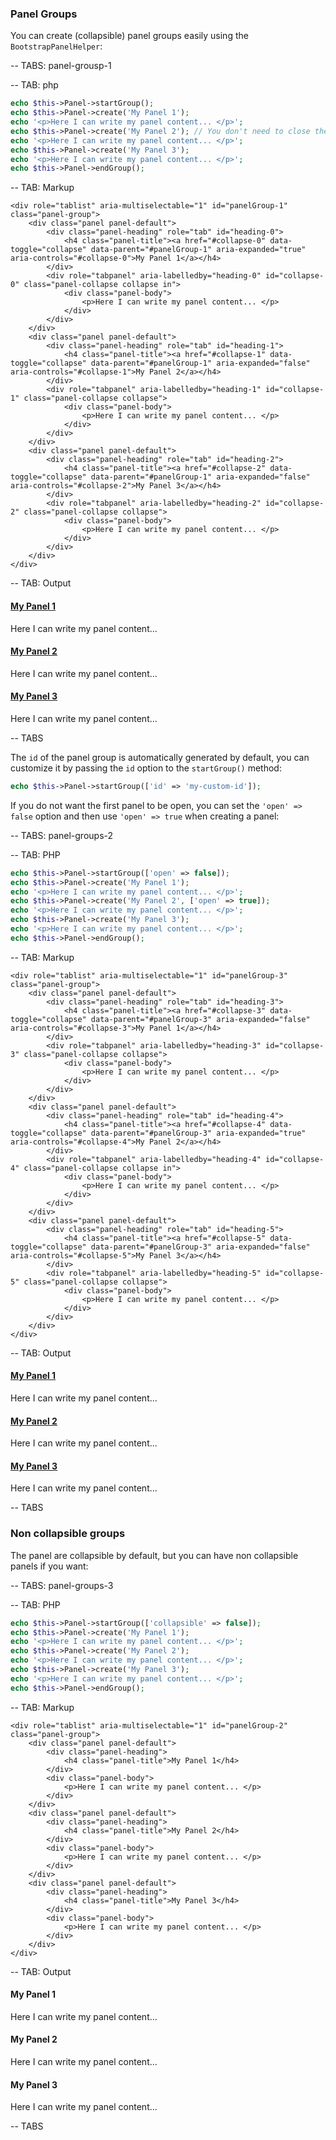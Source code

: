 ### Panel Groups

You can create (collapsible) panel groups easily using the `BootstrapPanelHelper`:

-- TABS: panel-grousp-1

-- TAB: php

```php
echo $this->Panel->startGroup();
echo $this->Panel->create('My Panel 1');
echo '<p>Here I can write my panel content... </p>';
echo $this->Panel->create('My Panel 2'); // You don't need to close the previous panel!
echo '<p>Here I can write my panel content... </p>';
echo $this->Panel->create('My Panel 3');
echo '<p>Here I can write my panel content... </p>';
echo $this->Panel->endGroup();
```


-- TAB: Markup

```markup
<div role="tablist" aria-multiselectable="1" id="panelGroup-1" class="panel-group">
    <div class="panel panel-default">
        <div class="panel-heading" role="tab" id="heading-0">
            <h4 class="panel-title"><a href="#collapse-0" data-toggle="collapse" data-parent="#panelGroup-1" aria-expanded="true" aria-controls="#collapse-0">My Panel 1</a></h4>
        </div>
        <div role="tabpanel" aria-labelledby="heading-0" id="collapse-0" class="panel-collapse collapse in">
            <div class="panel-body">
                <p>Here I can write my panel content... </p>
            </div>
        </div>
    </div>
    <div class="panel panel-default">
        <div class="panel-heading" role="tab" id="heading-1">
            <h4 class="panel-title"><a href="#collapse-1" data-toggle="collapse" data-parent="#panelGroup-1" aria-expanded="false" aria-controls="#collapse-1">My Panel 2</a></h4>
        </div>
        <div role="tabpanel" aria-labelledby="heading-1" id="collapse-1" class="panel-collapse collapse">
            <div class="panel-body">
                <p>Here I can write my panel content... </p>
            </div>
        </div>
    </div>
    <div class="panel panel-default">
        <div class="panel-heading" role="tab" id="heading-2">
            <h4 class="panel-title"><a href="#collapse-2" data-toggle="collapse" data-parent="#panelGroup-1" aria-expanded="false" aria-controls="#collapse-2">My Panel 3</a></h4>
        </div>
        <div role="tabpanel" aria-labelledby="heading-2" id="collapse-2" class="panel-collapse collapse">
            <div class="panel-body">
                <p>Here I can write my panel content... </p>
            </div>
        </div>
    </div>
</div>
```

-- TAB: Output

<div role="tablist" aria-multiselectable="1" id="panelGroup-1" class="panel-group">
    <div class="panel panel-default">
        <div class="panel-heading" role="tab" id="heading-0">
            <h4 class="panel-title"><a href="#collapse-0" data-toggle="collapse" data-parent="#panelGroup-1" aria-expanded="true" aria-controls="#collapse-0">My Panel 1</a></h4>
        </div>
        <div role="tabpanel" aria-labelledby="heading-0" id="collapse-0" class="panel-collapse collapse in">
            <div class="panel-body">
                <p>Here I can write my panel content... </p>
            </div>
        </div>
    </div>
    <div class="panel panel-default">
        <div class="panel-heading" role="tab" id="heading-1">
            <h4 class="panel-title"><a href="#collapse-1" data-toggle="collapse" data-parent="#panelGroup-1" aria-expanded="false" aria-controls="#collapse-1">My Panel 2</a></h4>
        </div>
        <div role="tabpanel" aria-labelledby="heading-1" id="collapse-1" class="panel-collapse collapse">
            <div class="panel-body">
                <p>Here I can write my panel content... </p>
            </div>
        </div>
    </div>
    <div class="panel panel-default">
        <div class="panel-heading" role="tab" id="heading-2">
            <h4 class="panel-title"><a href="#collapse-2" data-toggle="collapse" data-parent="#panelGroup-1" aria-expanded="false" aria-controls="#collapse-2">My Panel 3</a></h4>
        </div>
        <div role="tabpanel" aria-labelledby="heading-2" id="collapse-2" class="panel-collapse collapse">
            <div class="panel-body">
                <p>Here I can write my panel content... </p>
            </div>
        </div>
    </div>
</div>

-- TABS


The `id` of the panel group is automatically generated by default, you can customize it by passing the `id` option to the `startGroup()` method:

```php
echo $this->Panel->startGroup(['id' => 'my-custom-id']);
```

If you do not want the first panel to be open, you can set the `'open' => false` option and then use `'open' => true` when creating a panel:

-- TABS: panel-groups-2

-- TAB: PHP

```php
echo $this->Panel->startGroup(['open' => false]);
echo $this->Panel->create('My Panel 1');
echo '<p>Here I can write my panel content... </p>';
echo $this->Panel->create('My Panel 2', ['open' => true]);
echo '<p>Here I can write my panel content... </p>';
echo $this->Panel->create('My Panel 3');
echo '<p>Here I can write my panel content... </p>';
echo $this->Panel->endGroup();
```

-- TAB: Markup

```markup
<div role="tablist" aria-multiselectable="1" id="panelGroup-3" class="panel-group">
    <div class="panel panel-default">
        <div class="panel-heading" role="tab" id="heading-3">
            <h4 class="panel-title"><a href="#collapse-3" data-toggle="collapse" data-parent="#panelGroup-3" aria-expanded="false" aria-controls="#collapse-3">My Panel 1</a></h4>
        </div>
        <div role="tabpanel" aria-labelledby="heading-3" id="collapse-3" class="panel-collapse collapse">
            <div class="panel-body">
                <p>Here I can write my panel content... </p>
            </div>
        </div>
    </div>
    <div class="panel panel-default">
        <div class="panel-heading" role="tab" id="heading-4">
            <h4 class="panel-title"><a href="#collapse-4" data-toggle="collapse" data-parent="#panelGroup-3" aria-expanded="true" aria-controls="#collapse-4">My Panel 2</a></h4>
        </div>
        <div role="tabpanel" aria-labelledby="heading-4" id="collapse-4" class="panel-collapse collapse in">
            <div class="panel-body">
                <p>Here I can write my panel content... </p>
            </div>
        </div>
    </div>
    <div class="panel panel-default">
        <div class="panel-heading" role="tab" id="heading-5">
            <h4 class="panel-title"><a href="#collapse-5" data-toggle="collapse" data-parent="#panelGroup-3" aria-expanded="false" aria-controls="#collapse-5">My Panel 3</a></h4>
        </div>
        <div role="tabpanel" aria-labelledby="heading-5" id="collapse-5" class="panel-collapse collapse">
            <div class="panel-body">
                <p>Here I can write my panel content... </p>
            </div>
        </div>
    </div>
</div>
```

-- TAB: Output

<div role="tablist" aria-multiselectable="1" id="panelGroup-3" class="panel-group">
    <div class="panel panel-default">
        <div class="panel-heading" role="tab" id="heading-3">
            <h4 class="panel-title"><a href="#collapse-3" data-toggle="collapse" data-parent="#panelGroup-3" aria-expanded="false" aria-controls="#collapse-3">My Panel 1</a></h4>
        </div>
        <div role="tabpanel" aria-labelledby="heading-3" id="collapse-3" class="panel-collapse collapse">
            <div class="panel-body">
                <p>Here I can write my panel content... </p>
            </div>
        </div>
    </div>
    <div class="panel panel-default">
        <div class="panel-heading" role="tab" id="heading-4">
            <h4 class="panel-title"><a href="#collapse-4" data-toggle="collapse" data-parent="#panelGroup-3" aria-expanded="true" aria-controls="#collapse-4">My Panel 2</a></h4>
        </div>
        <div role="tabpanel" aria-labelledby="heading-4" id="collapse-4" class="panel-collapse collapse in">
            <div class="panel-body">
                <p>Here I can write my panel content... </p>
            </div>
        </div>
    </div>
    <div class="panel panel-default">
        <div class="panel-heading" role="tab" id="heading-5">
            <h4 class="panel-title"><a href="#collapse-5" data-toggle="collapse" data-parent="#panelGroup-3" aria-expanded="false" aria-controls="#collapse-5">My Panel 3</a></h4>
        </div>
        <div role="tabpanel" aria-labelledby="heading-5" id="collapse-5" class="panel-collapse collapse">
            <div class="panel-body">
                <p>Here I can write my panel content... </p>
            </div>
        </div>
    </div>
</div>

-- TABS

### Non collapsible groups

The panel are collapsible by default, but you can have non collapsible panels if you want:

-- TABS: panel-groups-3

-- TAB: PHP

```php
echo $this->Panel->startGroup(['collapsible' => false]);
echo $this->Panel->create('My Panel 1');
echo '<p>Here I can write my panel content... </p>';
echo $this->Panel->create('My Panel 2');
echo '<p>Here I can write my panel content... </p>';
echo $this->Panel->create('My Panel 3');
echo '<p>Here I can write my panel content... </p>';
echo $this->Panel->endGroup();
```

-- TAB: Markup

```markup
<div role="tablist" aria-multiselectable="1" id="panelGroup-2" class="panel-group">
    <div class="panel panel-default">
        <div class="panel-heading">
            <h4 class="panel-title">My Panel 1</h4>
        </div>
        <div class="panel-body">
            <p>Here I can write my panel content... </p>
        </div>
    </div>
    <div class="panel panel-default">
        <div class="panel-heading">
            <h4 class="panel-title">My Panel 2</h4>
        </div>
        <div class="panel-body">
            <p>Here I can write my panel content... </p>
        </div>
    </div>
    <div class="panel panel-default">
        <div class="panel-heading">
            <h4 class="panel-title">My Panel 3</h4>
        </div>
        <div class="panel-body">
            <p>Here I can write my panel content... </p>
        </div>
    </div>
</div>
```

-- TAB: Output
<div role="tablist" aria-multiselectable="1" id="panelGroup-2" class="panel-group">
    <div class="panel panel-default">
        <div class="panel-heading">
            <h4 class="panel-title">My Panel 1</h4>
        </div>
        <div class="panel-body">
            <p>Here I can write my panel content... </p>
        </div>
    </div>
    <div class="panel panel-default">
        <div class="panel-heading">
            <h4 class="panel-title">My Panel 2</h4>
        </div>
        <div class="panel-body">
            <p>Here I can write my panel content... </p>
        </div>
    </div>
    <div class="panel panel-default">
        <div class="panel-heading">
            <h4 class="panel-title">My Panel 3</h4>
        </div>
        <div class="panel-body">
            <p>Here I can write my panel content... </p>
        </div>
    </div>
</div>

-- TABS
